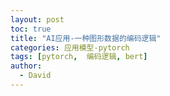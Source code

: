 ```yaml
---
layout: post
toc: true
title: "AI应用-一种图形数据的编码逻辑"
categories: 应用模型-pytorch
tags: [pytorch,  编码逻辑, bert]
author:
  - David
---
```



